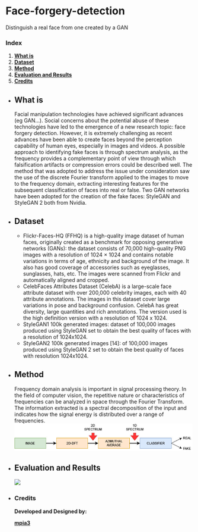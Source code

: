 # Face-forgery-detection
Distinguish a real face from one created by a GAN

### Index

1. [**What is**](#what-is)
2. [**Dataset**](#Dataset)
3. [**Method**](#Method)
4. [**Evaluation and Results**](#evaluation-and-results)
5. [**Credits**](#credits)

<ul>

<li>
	
## What is

Facial manipulation technologies have achieved significant advances (eg GAN…).
Social concerns about the potential abuse of these technologies have led to the emergence of a new research topic: face forgery detection.
However, it is extremely challenging as recent advances have been able to create faces beyond the perception capability of human eyes, especially in images and videos.
A possible approach to identifying fake faces is through spectrum analysis, as the frequency provides a complementary point of view through which falsification artifacts
or compression errors could be described well.
The method that was adopted to address the issue under consideration saw the use of the discrete Fourier transform applied to the images to move to the frequency domain, extracting interesting features for the subsequent classification of faces into real or false.
Two GAN networks have been adopted for the creation of the fake faces: StyleGAN and StyleGAN 2 both from Nvidia.
	
</li> 

<li>
	
## Dataset

<ul>
	
<li>Flickr-Faces-HQ (FFHQ) is a high-quality image dataset of human faces, originally created as a benchmark for opposing generative networks (GANs): the dataset consists of 70,000 high-quality PNG images with a resolution of 1024 × 1024 and contains notable variations in terms of age, ethnicity and background of the image. It also has good coverage of accessories such as eyeglasses, sunglasses, hats, etc. The images were scanned from Flickr and automatically aligned and cropped.</li>

<li>CelebFaces Attributes Dataset (CelebA) is a large-scale face attribute dataset with over 200,000 celebrity images, each with 40 attribute annotations. The images in this dataset cover large variations in pose and background confusion. CelebA has great diversity, large quantities and rich annotations. The version used is the high definition version with a resolution of 1024 x 1024.</li>

<li>StyleGAN1 100k generated images: dataset of 100,000 images produced using StyleGAN set to obtain the best quality of faces with a resolution of 1024x1024.</li>

<li>StyleGAN2 100k generated images [14]: of 100,000 images produced using StyleGAN 2 set to obtain the best quality of faces with resolution 1024x1024.</li>

</ul>
	
</li>
	
<li>

## Method

Frequency domain analysis is important in signal processing theory. In the field of computer vision, the repetitive nature or characteristics of frequencies can be analyzed in space through the Fourier Transform. The information extracted is a spectral decomposition of the input and indicates how the signal energy is distributed over a range of frequencies.
![](doc/images/pipeline.jpg)

</li>

<li>

## Evaluation and Results


![](doc/results_testing_set.PNG)

</li>

<li>
	
### Credits

**Developed and Designed by:**

[**mpia3**](https://github.com/mpia3)

</li>

</ul>
